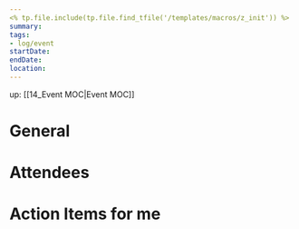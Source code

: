 ```yaml
---
<% tp.file.include(tp.file.find_tfile('/templates/macros/z_init')) %>
summary:
tags:
- log/event
startDate:
endDate:
location:
---
```

up: [[14_Event MOC|Event MOC]]

# General

# Attendees




# Action Items for me



